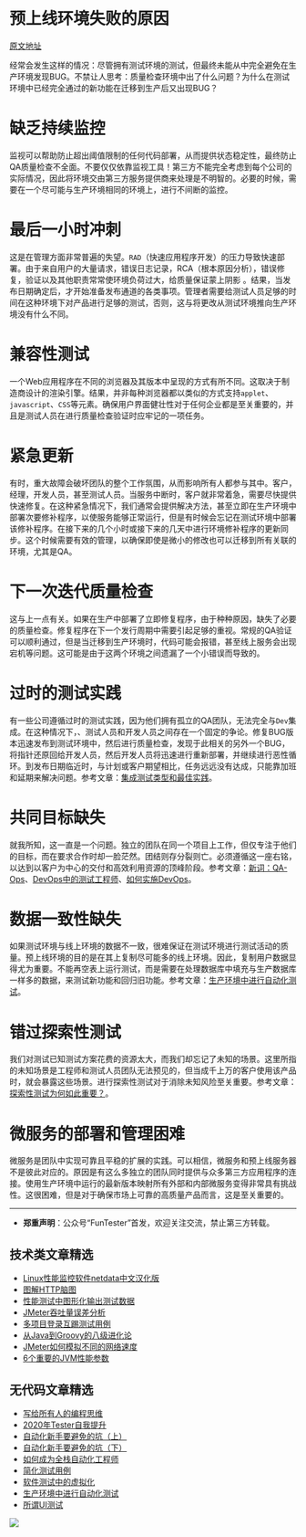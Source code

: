 # 预上线环境失败的原因

[原文地址](https://www.lambdatest.com/blog/13-reasons-why-staging-environment-is-failing-for-your-organization/)


经常会发生这样的情况：尽管拥有测试环境的测试，但最终未能从中完全避免在生产环境发现BUG。不禁让人思考：质量检查环境中出了什么问题？为什么在测试环境中已经完全通过的新功能在迁移到生产后又出现BUG？

# 缺乏持续监控

监视可以帮助防止超出阈值限制的任何代码部署，从而提供状态稳定性，最终防止QA质量检查不全面。不要仅仅依靠监视工具！第三方不能完全考虑到每个公司的实际情况，因此将环境交由第三方服务提供商来处理是不明智的。必要的时候，需要在一个尽可能与生产环境相同的环境上，进行不间断的监控。

# 最后一小时冲刺

这是在管理方面非常普遍的失望。`RAD`（快速应用程序开发）的压力导致快速部署。由于来自用户的大量请求，错误日志记录，RCA（根本原因分析），错误修复，验证以及其他职责常常使环境负荷过大，给质量保证蒙上阴影 。结果，当发布日期确定后，才开始准备发布通道的各类事项。管理者需要给测试人员足够的时间在这种环境下对产品进行足够的测试，否则，这与将更改从测试环境推向生产环境没有什么不同。

# 兼容性测试

一个Web应用程序在不同的浏览器及其版本中呈现的方式有所不同。这取决于制造商设计的渲染引擎。结果，并非每种浏览器都以类似的方式支持`applet`、`javascript`、`CSS`等元素。确保用户界面健壮性对于任何企业都是至关重要的，并且是测试人员在进行质量检查验证时应牢记的一项任务。

# 紧急更新

有时，重大故障会破坏团队的整个工作氛围，从而影响所有人都参与其中。客户，经理，开发人员，甚至测试人员。当服务中断时，客户就非常着急，需要尽快提供快速修复。在这种紧急情况下，我们通常会提供解决方法，甚至立即在生产环境中部署次要修补程序，以使服务能够正常运行，但是有时候会忘记在测试环境中部署该修补程序。在接下来的几个小时或接下来的几天中进行环境修补程序的更新同步。这个时候需要有效的管理，以确保即使是微小的修改也可以迁移到所有关联的环境，尤其是QA。

# 下一次迭代质量检查

这与上一点有关。如果在生产中部署了立即修复程序，由于种种原因，缺失了必要的质量检查。修复程序在下一个发行周期中需要引起足够的重视。常规的QA验证可以顺利通过，但是当迁移到生产环境时，代码可能会报错，甚至线上服务会出现宕机等问题。这可能是由于这两个环境之间遗漏了一个小错误而导致的。

# 过时的测试实践

有一些公司遵循过时的测试实践，因为他们拥有孤立的QA团队，无法完全与`Dev`集成。在这种情况下，、测试人员和开发人员之间存在一个固定的争论。修复BUG版本迅速发布到测试环境中，然后进行质量检查，发现于此相关的另外一个BUG，将指针还原回给开发人员，然后开发人员将迅速进行重新部署，并继续进行恶性循环。到发布日期临近时，与计划或客户期望相比，任务远远没有达成，只能靠加班和延期来解决问题。参考文章：[集成测试类型和最佳实践](https://mp.weixin.qq.com/s/sSubzrs3cikLV7rmRQaWEA)。

# 共同目标缺失

就我所知，这一直是一个问题。独立的团队在同一个项目上工作，但仅专注于他们的目标，而在要求合作时却一脸茫然。团结则存分裂则亡。必须遵循这一座右铭，以达到以客户为中心的交付和高效利用资源的顶峰阶段。参考文章：[新词：QA-Ops](https://mp.weixin.qq.com/s/detcY6OVYmzOTUxfwN6CFQ)、[DevOps中的测试工程师](https://mp.weixin.qq.com/s/42Ile_T1BAIp7QHleI-c7w)、[如何实施DevOps](https://mp.weixin.qq.com/s/UPIL942eOKR1bY0mbC-42w)。

# 数据一致性缺失

如果测试环境与线上环境的数据不一致，很难保证在测试环境进行测试活动的质量。预上线环境的目的是在其上复制尽可能多的线上环境。因此，复制用户数据显得尤为重要。不能再空表上运行测试，而是需要在处理数据库中填充与生产数据库一样多的数据，来测试新功能和回归旧功能。参考文章：[生产环境中进行自动化测试](https://mp.weixin.qq.com/s/JKEGRLOlgpINUxs-6mohzA)。

# 错过探索性测试

我们对测试已知测试方案花费的资源太大，而我们却忘记了未知的场景。这里所指的未知场景是工程师和测试人员团队无法预见的，但当成千上万的客户使用该产品时，就会暴露这些场景。进行探索性测试对于消除未知风险至关重要。参考文章：[探索性测试为何如此重要？](https://mp.weixin.qq.com/s/nebHPfKbCO0f-G24qCh9wA)。

# 微服务的部署和管理困难

微服务是团队中实现可靠且平稳的扩展的实践。可以相信，微服务和预上线服务器不是彼此对应的。原因是有这么多独立的团队同时提供与众多第三方应用程序的连接。使用生产环境中运行的最新版本映射所有外部和内部微服务变得非常具有挑战性。这很困难，但是对于确保市场上可靠的高质量产品而言，这是至关重要的。

---
* **郑重声明**：公众号“FunTester”首发，欢迎关注交流，禁止第三方转载。

## 技术类文章精选

- [Linux性能监控软件netdata中文汉化版](https://mp.weixin.qq.com/s/fdXtK-5WwKnxjLZdyg6-nA)
- [图解HTTP脑图](https://mp.weixin.qq.com/s/100Vm8FVEuXs0x6rDGTipw)
- [性能测试中图形化输出测试数据](https://mp.weixin.qq.com/s/EMvpYIsszdwBJFPIxztTvA)
- [JMeter吞吐量误差分析](https://mp.weixin.qq.com/s/jHKmFNrLmjpihnoigNNCSg)
- [多项目登录互踢测试用例](https://mp.weixin.qq.com/s/Nn_CUy_j7j6bUwHSkO0pCQ)
- [从Java到Groovy的八级进化论](https://mp.weixin.qq.com/s/QTrRHsD3w-zLGbn79y8yUg)
- [JMeter如何模拟不同的网络速度](https://mp.weixin.qq.com/s/1FCwNN2htfTGF6ItdkcCzw)
- [6个重要的JVM性能参数](https://mp.weixin.qq.com/s/b1QnapiAVn0HD5DQU9JrIw)

## 无代码文章精选

- [写给所有人的编程思维](https://mp.weixin.qq.com/s/Oj33UCnYfbUgzsBzEm2GPQ)
- [2020年Tester自我提升](https://mp.weixin.qq.com/s/vuhUp85_6Sbg6ReAN3TTSQ)
- [自动化新手要避免的坑（上）](https://mp.weixin.qq.com/s/MjcX40heTRhEgCFhInoqYQ)
- [自动化新手要避免的坑（下）](https://mp.weixin.qq.com/s/azDUo1IO5JgkJIS9n1CMRg)
- [如何成为全栈自动化工程师](https://mp.weixin.qq.com/s/j2rQ3COFhg939KLrgKr_bg)
- [简化测试用例](https://mp.weixin.qq.com/s/BhwfDqhN9yoa3Iul_Eu5TA)
- [软件测试中的虚拟化](https://mp.weixin.qq.com/s/zHyJiNFgHIo2ZaPFXsxQMg)
- [生产环境中进行自动化测试](https://mp.weixin.qq.com/s/JKEGRLOlgpINUxs-6mohzA)
- [所谓UI测试](https://mp.weixin.qq.com/s/wDvUy_BhQZCSCqrlC2j1qA)

![](https://mmbiz.qpic.cn/mmbiz_png/13eN86FKXzDkiawpL3o8umv1EgHOc2OE1H8DtTMQSXWTOgFYPMSGtoX2BZlricBBJun4hMGUOJd7uibe68zQecRFw/640?wx_fmt=png&tp=webp&wxfrom=5&wx_lazy=1&wx_co=1)
